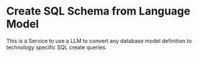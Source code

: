 # Create SQL Schema from Language Model
This is a Service to use a LLM to convert any database model definition to technology specific SQL create queries.

